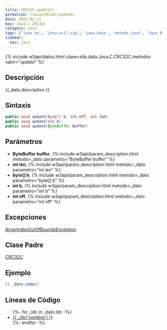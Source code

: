 ```yaml
---
title: CRC32C.update()
permalink: /Java/CRC32C/update/
date: 2021-01-11
key: Java.C.CRC32C
category: Java
tags: ['java se', 'java.util.zip', 'java.base', 'metodo java', 'Java 9']
sidebar: 
  nav: java
---
```


{% include w3api/datos.html clase=site.data.Java.C.CRC32C.metodos valor="update" %}

## Descripción
{{_dato.description }}

## Sintaxis
~~~java
public void update(byte[] b, int off, int len)
public void update(int b)
public void update(ByteBuffer buffer)
~~~

## Parámetros
* **ByteBuffer buffer**,  {% include w3api/param_description.html metodo=_dato parametro="ByteBuffer buffer" %}
* **int len**,  {% include w3api/param_description.html metodo=_dato parametro="int len" %}
* **byte[] b**,  {% include w3api/param_description.html metodo=_dato parametro="byte[] b" %}
* **int b**,  {% include w3api/param_description.html metodo=_dato parametro="int b" %}
* **int off**,  {% include w3api/param_description.html metodo=_dato parametro="int off" %}

## Excepciones
[ArrayIndexOutOfBoundsException](/Java/ArrayIndexOutOfBoundsException/)

## Clase Padre
[CRC32C](/Java/CRC32C/)

## Ejemplo
~~~java
{{ _dato.code}}
~~~

## Líneas de Código
<ul>
{%- for _ldc in _dato.ldc -%}
   <li>
       <a href="{{_ldc['url'] }}">{{ _ldc['nombre'] }}</a>
   </li>
{%- endfor -%}
</ul>
